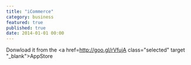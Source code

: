 ```yaml
---
title: "iCommerce"
category: business
featured: true
published: true
date: 2014-01-01 00:00
---
```

Donwload it from the <a href=http://goo.gl/rVfujA class="selected" target "_blank">AppStore</a>
